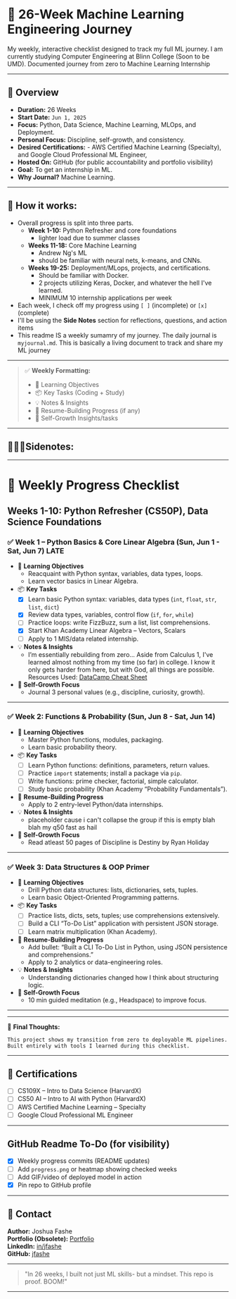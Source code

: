 # 📘 26-Week Machine Learning Engineering Journey

My weekly, interactive checklist designed to track my full ML journey. I am currently studying Computer Engineering at Blinn College (Soon to be UMD).
Documented journey from zero to Machine Learning Internship

---

## 🔰 Overview
- **Duration:** 26 Weeks
- **Start Date:** `Jun 1, 2025`
- **Focus:** Python, Data Science, Machine Learning, MLOps, and Deployment.
- **Personal Focus:** Discipline, self-growth, and consistency.
- **Desired Certifications:** - AWS Certified Machine Learning (Specialty), and Google Cloud Professional ML Engineer, 
- **Hosted On:** GitHub (for public accountability and portfolio visibility)
- **Goal:** To get an internship in ML.
- **Why Journal?** Machine Learning.

---

## 🧭 How it works:
- Overall progress is split into three parts.
    - **Week 1-10:** Python Refresher and core foundations
        - lighter load due to summer classes
    - **Weeks 11-18:** Core Machine Learning
        - Andrew Ng's ML
        - should be familiar with neural nets, k-means, and CNNs.
    - **Weeks 19-25:** Deployment/MLops, projects, and certifications.
        - Should be familiar with Docker.
        - 2 projects utilizing Keras, Docker, and whatever the hell I've learned.
        - MINIMUM 10 internship applications per week
- Each week, I check off my progress using `[ ]` (incomplete) or `[x]` (complete)
- I'll be using the **Side Notes** section for reflections, questions, and action items
- This readme IS a weekly sumamry of my journey. The daily journal is `myjournal.md`. This is basically a living document to track and share my ML journey

---
> ✅ **Weekly Formatting:**
> - 🎯 Learning Objectives
> - 📦 Key Tasks (Coding + Study)
> - 💡 Notes & Insights
> - 🧪 Resume-Building Progress (if any)
> - 🌱 Self-Growth Insights/tasks
---

## 👨🏾‍💻Sidenotes:

---
# 📅 Weekly Progress Checklist
## Weeks 1-10: Python Refresher (CS50P), Data Science Foundations
### ✅ Week 1 – Python Basics & Core Linear Algebra (Sun, Jun 1 - Sat, Jun 7) **LATE**
- 🎯 **Learning Objectives**
  - Reacquaint with Python syntax, variables, data types, loops.
  - Learn vector basics in Linear Algebra.
- 📦 **Key Tasks**
  - [X] Learn basic Python syntax: variables, data types (`int`, `float`, `str`, `list`, `dict`)
  - [X] Review data types, variables, control flow (`if`, `for`, `while`)
  - [ ] Practice loops: write FizzBuzz, sum a list, list comprehensions.
  - [X] Start Khan Academy Linear Algebra – Vectors, Scalars
  - [ ] Apply to 1 MIS/data related internship.
- 💡 **Notes & Insights**
  - I’m essentially rebuilding from zero... Aside from Calculus 1, I've learned almost nothing from my time (so far) in college. I know it only gets harder from here, but with God, all things are possible. Resources Used: [DataCamp Cheat Sheet](https://www.datacamp.com/community/blog/python-cheat-sheet)
- 🌱 **Self-Growth Focus**
  - Journal 3 personal values (e.g., discipline, curiosity, growth).
---
### ✅ Week 2: Functions & Probability (Sun, Jun 8 - Sat, Jun 14)
- 🎯 **Learning Objectives**
  - Master Python functions, modules, packaging.
  - Learn basic probability theory.
- 📦 **Key Tasks**
  - [ ] Learn Python functions: definitions, parameters, return values.
  - [ ] Practice `import` statements; install a package via `pip`.
  - [ ] Write functions: prime checker, factorial, simple calculator.
  - [ ] Study basic probability (Khan Academy “Probability Fundamentals”).
- 🧪 **Resume-Building Progress**
  - Apply to 2 entry-level Python/data internships.
- 💡 **Notes & Insights**
  - placeholder cause i can't collapse the group if this is empty blah blah my q50 fast as hail
- 🌱 **Self-Growth Focus**
  - Read atleast 50 pages of Discipline is Destiny by Ryan Holiday
---
### ✅ Week 3: Data Structures & OOP Primer
- 🎯 **Learning Objectives**
  - Drill Python data structures: lists, dictionaries, sets, tuples.
  - Learn basic Object-Oriented Programming patterns.
- 📦 **Key Tasks**
  - [ ] Practice lists, dicts, sets, tuples; use comprehensions extensively.
  - [ ] Build a CLI “To-Do List” application with persistent JSON storage.
  - [ ] Learn matrix multiplication (Khan Academy).
- 🧪 **Resume-Building Progress**
  - Add bullet: “Built a CLI To-Do List in Python, using JSON persistence and comprehensions.”
  - Apply to 2 analytics or data-engineering roles.
- 💡 **Notes & Insights**
  - Understanding dictionaries changed how I think about structuring logic.
- 🌱 **Self-Growth Focus**
  - 10 min guided meditation (e.g., Headspace) to improve focus.
---

---

📝 **Final Thoughts:**
```
This project shows my transition from zero to deployable ML pipelines. Built entirely with tools I learned during this checklist.
```

---

## 📜 Certifications
- [ ] CS109X – Intro to Data Science (HarvardX)
- [ ] CS50 AI – Intro to AI with Python (HarvardX)
- [ ] AWS Certified Machine Learning – Specialty
- [ ] Google Cloud Professional ML Engineer

---

## GitHub Readme To-Do (for visibility)
- [X] Weekly progress commits (README updates)
- [ ] Add `progress.png` or heatmap showing checked weeks
- [ ] Add GIF/video of deployed model in action
- [X] Pin repo to GitHub profile

---

## 💬 Contact
**Author:** Joshua Fashe  
**Portfolio (Obsolete):** [Portfolio](https://joshuapersonalprofile.netlify.app/)  
**LinkedIn:** [in/jfashe](https://www.linkedin.com/in/jfashe)  
**GitHub:** [jfashe](https://github.com/jfashe)

---

> "In 26 weeks, I built not just ML skills- but a mindset. This repo is proof. BOOM!"

---
